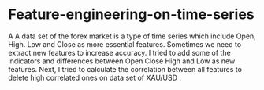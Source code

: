 # Feature-engineering-on-time-series
A A data set of the forex market is a type of time series which include Open, High. Low and Close as more essential features. Sometimes we need to extract new features to increase accuracy. I tried to add some of the indicators and differences between Open Close High and Low as new features. Next, I tried to calculate the correlation between all features to delete high correlated ones on data set of XAU/USD .
